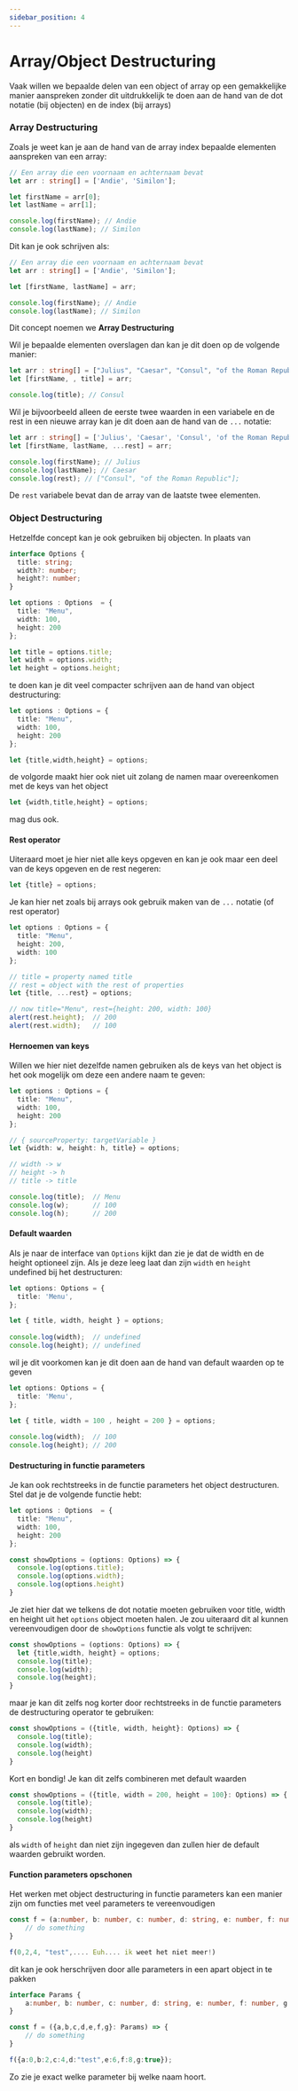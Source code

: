 ```yaml
---
sidebar_position: 4
---
```


# Array/Object Destructuring

Vaak willen we bepaalde delen van een object of array op een gemakkelijke manier aanspreken zonder dit uitdrukkelijk te doen aan de hand van de dot notatie (bij objecten) en de index (bij arrays)

### Array Destructuring

Zoals je weet kan je aan de hand van de array index bepaalde elementen aanspreken van een array:

```typescript codesandbox={"template": "typescript", "filename": "index.ts" }
// Een array die een voornaam en achternaam bevat
let arr : string[] = ['Andie', 'Similon'];

let firstName = arr[0];
let lastName = arr[1];

console.log(firstName); // Andie
console.log(lastName); // Similon
```

Dit kan je ook schrijven als:

```typescript
// Een array die een voornaam en achternaam bevat
let arr : string[] = ['Andie', 'Similon'];

let [firstName, lastName] = arr;

console.log(firstName); // Andie
console.log(lastName); // Similon
```

Dit concept noemen we **Array Destructuring**

Wil je bepaalde elementen overslagen dan kan je dit doen op de volgende manier:

```typescript codesandbox={"template": "typescript", "filename": "index.ts" }
let arr : string[] = ["Julius", "Caesar", "Consul", "of the Roman Republic"];
let [firstName, , title] = arr;

console.log(title); // Consul
```

Wil je bijvoorbeeld alleen de eerste twee waarden in een variabele en de rest in een nieuwe array kan je dit doen aan de hand van de `...` notatie:

```typescript codesandbox={"template": "typescript", "filename": "index.ts" }
let arr : string[] = ['Julius', 'Caesar', 'Consul', 'of the Roman Republic'];
let [firstName, lastName, ...rest] = arr;

console.log(firstName); // Julius
console.log(lastName); // Caesar
console.log(rest); // ["Consul", "of the Roman Republic"];
```

De `rest` variabele bevat dan de array van de laatste twee elementen.&#x20;

### Object Destructuring

Hetzelfde concept kan je ook gebruiken bij objecten. In plaats van&#x20;

```typescript codesandbox={"template": "typescript", "filename": "index.ts" }
interface Options {
  title: string;
  width?: number;
  height?: number;
}

let options : Options  = {
  title: "Menu",
  width: 100,
  height: 200
};

let title = options.title;
let width = options.width;
let height = options.height;
```

te doen kan je dit veel compacter schrijven aan de hand van object destructuring:

```typescript codesandbox={"template": "typescript", "filename": "index.ts" }
let options : Options = {
  title: "Menu",
  width: 100,
  height: 200
};

let {title,width,height} = options;
```

de volgorde maakt hier ook niet uit zolang de namen maar overeenkomen met de keys van het object

```typescript
let {width,title,height} = options;
```

mag dus ook.

#### Rest operator

Uiteraard moet je hier niet alle keys opgeven en kan je ook maar een deel van de keys opgeven en de rest negeren:

```typescript
let {title} = options;
```

Je kan hier net zoals bij arrays ook gebruik maken van de `...` notatie (of rest operator)

```typescript codesandbox={"template": "typescript", "filename": "index.ts" }
let options : Options = {
  title: "Menu",
  height: 200,
  width: 100
};

// title = property named title
// rest = object with the rest of properties
let {title, ...rest} = options;

// now title="Menu", rest={height: 200, width: 100}
alert(rest.height);  // 200
alert(rest.width);   // 100
```

#### Hernoemen van keys

Willen we hier niet dezelfde namen gebruiken als de keys van het object is het ook mogelijk om deze een andere naam te geven:

```typescript codesandbox={"template": "typescript", "filename": "index.ts" }
let options : Options = {
  title: "Menu",
  width: 100,
  height: 200
};

// { sourceProperty: targetVariable }
let {width: w, height: h, title} = options;

// width -> w
// height -> h
// title -> title

console.log(title);  // Menu
console.log(w);      // 100
console.log(h);      // 200
```

#### Default waarden

Als je naar de interface van `Options` kijkt dan zie je dat de width en de height optioneel zijn. Als je deze leeg laat dan zijn `width` en `height` undefined bij het destructuren:

```typescript codesandbox={"template": "typescript", "filename": "index.ts" }
let options: Options = {
  title: 'Menu',
};

let { title, width, height } = options;
 
console.log(width);  // undefined
console.log(height); // undefined
```

wil je dit voorkomen kan je dit doen aan de hand van default waarden op te geven

```typescript codesandbox={"template": "typescript", "filename": "index.ts" }
let options: Options = {
  title: 'Menu',
};

let { title, width = 100 , height = 200 } = options;
 
console.log(width);  // 100
console.log(height); // 200
```

#### Destructuring in functie parameters

Je kan ook rechtstreeks in de functie parameters het object destructuren. Stel dat je de volgende functie hebt:

```typescript codesandbox={"template": "typescript", "filename": "index.ts" }
let options : Options  = {
  title: "Menu",
  width: 100,
  height: 200
};

const showOptions = (options: Options) => {
  console.log(options.title);
  console.log(options.width);
  console.log(options.height)
}
```

Je ziet hier dat we telkens de dot notatie moeten gebruiken voor title, width en height uit het `options` object moeten halen. Je zou uiteraard dit al kunnen vereenvoudigen door de `showOptions` functie als volgt te schrijven:

```typescript
const showOptions = (options: Options) => {
  let {title,width, height} = options;
  console.log(title);
  console.log(width);
  console.log(height);
}
```

maar je kan dit zelfs nog korter door rechtstreeks in de functie parameters  de destructuring operator te gebruiken:

```typescript
const showOptions = ({title, width, height}: Options) => {
  console.log(title);
  console.log(width);
  console.log(height)
}
```

Kort en bondig! Je kan dit zelfs combineren met default waarden

```typescript
const showOptions = ({title, width = 200, height = 100}: Options) => {
  console.log(title);
  console.log(width);
  console.log(height)
}
```

als `width` of `height` dan niet zijn ingegeven dan zullen hier de default waarden gebruikt worden.

#### Function parameters opschonen

Het werken met object destructuring in functie parameters kan een manier zijn om functies met veel parameters te vereenvoudigen

```typescript
const f = (a:number, b: number, c: number, d: string, e: number, f: number, g: boolean) => {
    // do something
}

f(0,2,4, "test",.... Euh.... ik weet het niet meer!)
```

dit kan je ook herschrijven door alle parameters in een apart object in te pakken

```typescript
interface Params {
    a:number, b: number, c: number, d: string, e: number, f: number, g: boolean
}

const f = ({a,b,c,d,e,f,g}: Params) => {
    // do something
}

f({a:0,b:2,c:4,d:"test",e:6,f:8,g:true});
```

Zo zie je exact welke parameter bij welke naam hoort.&#x20;

